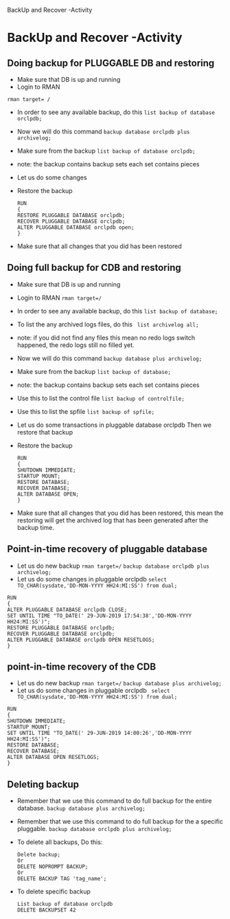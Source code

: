 BackUp and Recover -Activity

# BackUp and Recover -Activity

## Doing backup for PLUGGABLE DB and restoring

- Make sure that DB is up and running
-  Login to RMAN
  
  ```
  rman target= /
  ```
- In order to see any available backup, do this
  `list backup of database orclpdb; `
- Now we will do this command
  `backup database orclpdb plus archivelog;`
- Make sure from the backup
  `list backup of database orclpdb;`
- note: the backup contains backup sets  each set contains pieces 
- Let us do some changes
- Restore the backup
  
  ```
  RUN 
  {
  RESTORE PLUGGABLE DATABASE orclpdb;
  RECOVER PLUGGABLE DATABASE orclpdb;
  ALTER PLUGGABLE DATABASE orclpdb open;
  }
  ```
- Make sure that all changes that you did has been restored

## Doing full backup for CDB and restoring

- Make sure that DB is up and running
- Login to RMAN
  `rman target=/`
- In order to see any available backup, do this
  `list backup of database;`
- To list the any archived logs files, do this
  ` list archivelog all;`
- note: if you did not find any files this mean no redo logs switch happened, the redo logs still no filled yet.
- Now we will do this command
  `backup database plus archivelog;`
-  Make sure from the backup
  `list backup of database;`
- note: the backup contains backup sets  each set contains pieces 
- Use this to list the control file
  `list backup of controlfile;`
- Use this to list the spfile
  `list backup of spfile;`
- Let us do some transactions in pluggable database orclpdb Then we restore that backup 
- Restore the backup
  
  ```
  RUN
  {
  SHUTDOWN IMMEDIATE; 
  STARTUP MOUNT;
  RESTORE DATABASE;
  RECOVER DATABASE;
  ALTER DATABASE OPEN;
  }
  ```
- Make sure that all changes that you did has been restored, this mean the restoring will get the archived log that has been generated after the backup time.

## Point-in-time recovery of pluggable database

- Let us do new backup
  `rman target=/`
  `backup database orclpdb plus archivelog;`
- Let us do some changes in pluggable orclpdb
  `select TO_CHAR(sysdate,'DD-MON-YYYY HH24:MI:SS') from dual;`

```
RUN 
{
ALTER PLUGGABLE DATABASE orclpdb CLOSE;
SET UNTIL TIME "TO_DATE(' 29-JUN-2019 17:54:38','DD-MON-YYYY HH24:MI:SS')";
RESTORE PLUGGABLE DATABASE orclpdb;
RECOVER PLUGGABLE DATABASE orclpdb;
ALTER PLUGGABLE DATABASE orclpdb OPEN RESETLOGS;
}
```

## point-in-time recovery of the CDB

- Let us do new backup
  `rman target=/`
  `backup database plus archivelog;`
- Let us do some changes in pluggable orclpdb
  ` select TO_CHAR(sysdate,'DD-MON-YYYY HH24:MI:SS') from dual;`

```
RUN 
{
SHUTDOWN IMMEDIATE; 
STARTUP MOUNT;
SET UNTIL TIME "TO_DATE(' 29-JUN-2019 14:00:26','DD-MON-YYYY HH24:MI:SS')";
RESTORE DATABASE;
RECOVER DATABASE;
ALTER DATABASE OPEN RESETLOGS;
}
```

## Deleting backup

- Remember that we use this command to do full backup for the entire database.
  `backup database plus archivelog;`
- Remember that we use this command to do full backup for the a specific pluggable.
  `backup database orclpdb plus archivelog;`
- To delete all backups, Do this:
  
  ```
  Delete backup;
  Or
  DELETE NOPROMPT BACKUP;
  Or
  DELETE BACKUP TAG 'tag_name';
  ```
- To delete specific backup
  
  ```
  List backup of database orclpdb
  DELETE BACKUPSET 42
  ```
